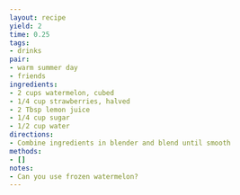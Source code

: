 ```yaml
---
layout: recipe
yield: 2
time: 0.25
tags:
- drinks
pair:
- warm summer day
- friends
ingredients:
- 2 cups watermelon, cubed
- 1/4 cup strawberries, halved
- 2 Tbsp lemon juice
- 1/4 cup sugar
- 1/2 cup water
directions:
- Combine ingredients in blender and blend until smooth
methods:
- []
notes:
- Can you use frozen watermelon?
---
```

